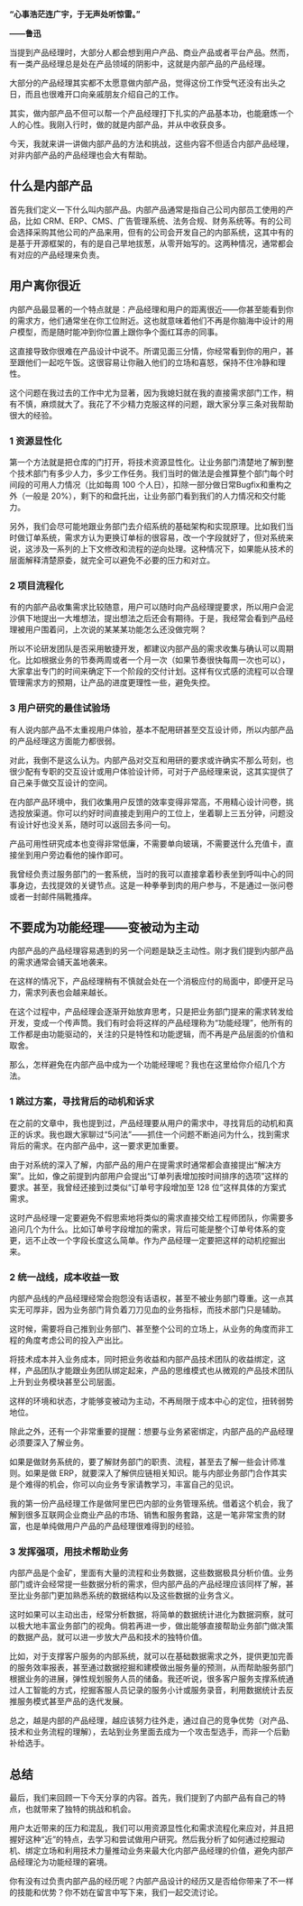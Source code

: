 **“心事浩茫连广宇，于无声处听惊雷。”**

**——鲁迅**

当提到产品经理时，大部分人都会想到用户产品、商业产品或者平台产品。然而，有一类产品经理总是处在产品领域的阴影中，这就是内部产品的产品经理。

大部分的产品经理其实都不太愿意做内部产品，觉得这份工作受气还没有出头之日，而且也很难开口向亲戚朋友介绍自己的工作。

其实，做内部产品不但可以帮一个产品经理打下扎实的产品基本功，也能磨炼一个人的心性。我刚入行时，做的就是内部产品，并从中收获良多。

今天，我就来讲一讲做内部产品的方法和挑战，这些内容不但适合内部产品经理，对非内部产品的产品经理也会大有帮助。

## 什么是内部产品

首先我们定义一下什么叫内部产品。内部产品通常是指自己公司内部员工使用的产品，比如 CRM、ERP、CMS、广告管理系统、法务合规、财务系统等。有的公司会选择采购其他公司的产品来用，但有的公司会开发自己的内部系统，这其中有的是基于开源框架的，有的是自己旱地拔葱，从零开始写的。这两种情况，通常都会有对应的产品经理来负责。

## 用户离你很近

内部产品最显著的一个特点就是：产品经理和用户的距离很近——你甚至能看到你的需求方，他们通常坐在你工位附近。这也就意味着他们不再是你脑海中设计的用户模型，而是随时能冲到你位置上跟你争个面红耳赤的同事。

这直接导致你很难在产品设计中说不。所谓见面三分情，你经常看到你的用户，甚至跟他们一起吃午饭。这很容易让你融入他们的立场和喜怒，保持不住冷静和理性。

这个问题在我过去的工作中尤为显著，因为我媳妇就在我的直接需求部门工作，稍有不慎，麻烦就大了。我花了不少精力克服这样的问题，跟大家分享三条对我帮助很大的经验。

### 1 资源显性化

第一个方法就是把仓库的门打开，将技术资源显性化。让业务部门清楚地了解到整个技术部门有多少人力，多少工作任务。我们当时的做法是会推算整个部门每个时间段的可用人力情况（比如每周 100 个人日），扣除一部分做日常Bugfix和重构之外（一般是 20%），剩下的和盘托出，让业务部门看到我们的人力情况和交付能力。

另外，我们会尽可能地跟业务部门去介绍系统的基础架构和实现原理。比如我们当时做订单系统，需求方认为更换订单标的很容易，改一个字段就好了，但对系统来说，这涉及一系列的上下文修改和流程的逆向处理。这种情况下，如果能从技术的层面解释清楚原委，就完全可以避免不必要的压力和对立。

### 2 项目流程化

有的内部产品收集需求比较随意，用户可以随时向产品经理提要求，所以用户会泥沙俱下地提出一大堆想法，提出想法之后还会有期待。于是，我经常会看到产品经理被用户围着问，上次说的某某某功能怎么还没做完啊？

所以不论研发团队是否采用敏捷开发，都建议内部产品的需求收集与确认可以周期化。比如根据业务的节奏两周或者一个月一次（如果节奏很快每周一次也可以），大家拿出专门的时间来确定下一个阶段的交付计划。这样有仪式感的流程可以合理管理需求方的预期，让产品的进度更理性一些，避免失控。

### 3 用户研究的最佳试验场

有人说内部产品不太重视用户体验，基本不配用研甚至交互设计师，所以内部产品的产品经理这方面能力都很弱。

对此，我倒不是这么认为。内部产品对交互和用研的要求或许确实不那么苛刻，也很少配有专职的交互设计或用户体验设计师，可对于产品经理来说，这其实提供了自己亲手做交互设计的空间。

在内部产品环境中，我们收集用户反馈的效率变得非常高，不用精心设计问卷，挑选投放渠道。你可以约好时间直接走到用户的工位上，坐着聊上三五分钟，问题没有设计好也没关系，随时可以返回去多问一句。

产品可用性研究成本也变得非常低廉，不需要单向玻璃，不需要送什么充值卡，直接坐到用户旁边看他的操作即可。

我曾经负责过服务部门的一套系统，当时的我可以直接拿着秒表坐到呼叫中心的同事身边，去找提效的关键节点。这是一种拳拳到肉的用户参与，不是通过一张问卷或者一封邮件隔靴搔痒。

## 不要成为功能经理——变被动为主动

内部产品的产品经理容易遇到的另一个问题是缺乏主动性。刚才我们提到内部产品的需求通常会铺天盖地袭来。

在这样的情况下，产品经理稍有不慎就会处在一个消极应付的局面中，即便开足马力，需求列表也会越来越长。

在这个过程中，产品经理会逐渐开始放弃思考，只是把业务部门提来的需求转发给开发，变成一个传声筒。我们有时会将这样的产品经理称为“功能经理”，他所有的工作都是由功能驱动的，关注的只是特性和功能逻辑，而不再是产品层面的价值和取舍。

那么，怎样避免在内部产品中成为一个功能经理呢？我也在这里给你介绍几个方法。

### 1 跳过方案，寻找背后的动机和诉求

在之前的文章中，我也提到过，产品经理要从用户的需求中，寻找背后的动机和真正的诉求。我也跟大家聊过“5问法”——抓住一个问题不断追问为什么，找到需求背后的需求。在内部产品中，这一要求更加重要。

由于对系统的深入了解，内部产品的用户在提需求时通常都会直接提出“解决方案”。比如，像之前提到内部用户会提出“订单列表增加按时间排序的选项”这样的要求。甚至，我曾经还接到过类似“订单号字段增加至 128 位”这样具体的方案式需求。

这时产品经理一定要避免不假思索地将类似的需求直接交给工程师团队，你需要多追问几个为什么。比如订单号字段增加的需求，背后可能是整个订单号体系的变更，远不止改一个字段长度这么简单。作为产品经理一定要把这样的动机挖掘出来。

### 2 统一战线，成本收益一致

内部产品线的产品经理经常会抱怨没有话语权，甚至不被业务部门尊重。这一点其实无可厚非，因为业务部门背负着刀刀见血的业务指标，而技术部门只是辅助。

这时候，需要将自己推到业务部门、甚至整个公司的立场上，从业务的角度而非工程的角度考虑公司的投入产出比。

将技术成本并入业务成本，同时把业务收益和内部产品技术团队的收益绑定，这样，产品团队才能跟业务团队绑定起来，产品的思维模式也从微观的产品技术团队上升到业务模块甚至公司层面。

这样的环境和状态，才能够变被动为主动，不再局限于成本中心的定位，扭转弱势地位。

除此之外，还有一个非常重要的提醒：想要与业务紧密绑定，内部产品的产品经理必须要深入了解业务。

如果是做财务系统的，要了解财务部门的职责、流程，甚至去了解一些会计师准则。如果是做 ERP，就要深入了解供应链相关知识。能与内部业务部门合作其实是个难得的机会，你可以向业务专家请教学习，丰富自己的见识。

我的第一份产品经理工作是做阿里巴巴内部的业务管理系统。借着这个机会，我了解到很多互联网企业商业产品的市场、销售和服务套路，这是一笔非常宝贵的财富，也是单纯做用户产品的产品经理很难得到的经验。

### 3 发挥强项，用技术帮助业务

内部产品是个金矿，里面有大量的流程和业务数据，这些数据极具分析价值。业务部门或许会经常提一些数据分析的需求，但内部产品的产品经理应该同样了解，甚至比业务部门更加熟悉系统的数据结构以及这些数据的业务含义。

这时如果可以主动出击，经常分析数据，将简单的数据统计进化为数据洞察，就可以极大地丰富业务部门的视角。倘若再进一步，做出能够直接帮助业务部门做决策的数据产品，就可以进一步放大产品和技术的独特价值。

比如，对于支撑客户服务的内部系统，就可以在基础数据需求之外，提供更加完善的服务效率报表，甚至通过数据挖掘和建模做出服务量的预测，从而帮助服务部门根据业务的进展，弹性规划服务人员的储备。我还听说，很多客户服务支撑系统通过人工智能的方式，挖掘客服人员记录的服务小计或服务录音，利用数据统计去反推服务模式甚至产品的迭代发展。

总之，越是内部的产品经理，越应该努力往外走，通过自己的竞争优势（对产品、技术和业务流程的理解），去站到业务里面去成为一个攻击型选手，而非一个后勤补给选手。

## 总结

最后，我们来回顾一下今天分享的内容。首先，我们提到了内部产品有自己的特点，也就带来了独特的挑战和机会。

用户太近带来的压力和混乱，我们可以用资源显性化和需求流程化来应对，并且把握好这种“近”的特点，去学习和尝试做用户研究。然后我分析了如何通过挖掘动机、绑定立场和利用技术力量推动业务来最大化内部产品经理的价值，避免内部产品经理沦为功能经理的窘境。

你有没有过负责内部产品的经历呢？内部产品设计的经历又是否给你带来了不一样的技能和优势？你不妨在留言中写下来，我们一起交流讨论。